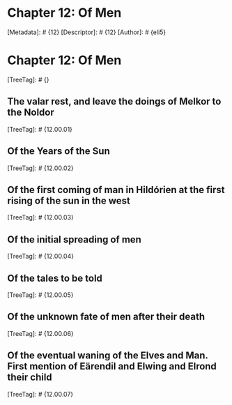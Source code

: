 # Chapter 12: Of Men
[Metadata]: # {12}
[Descriptor]: # {12}
[Author]: # {eli5}
#  Chapter 12: Of Men
[TreeTag]: # {}
##  The valar rest, and leave the doings of Melkor to the Noldor
[TreeTag]: # {12.00.01}
##  Of the Years of the Sun
[TreeTag]: # {12.00.02}
##  Of the first coming of man in Hildórien at the first rising of the sun in the west
[TreeTag]: # {12.00.03}
##  Of the initial spreading of men
[TreeTag]: # {12.00.04}
##  Of the tales to be told
[TreeTag]: # {12.00.05}
##  Of the unknown fate of men after their death
[TreeTag]: # {12.00.06}
##  Of the eventual waning of the Elves and Man. First mention of Eärendil and Elwing and Elrond their child
[TreeTag]: # {12.00.07}
